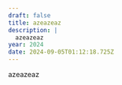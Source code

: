 ```yaml
---
draft: false
title: azeazeaz
description: |
  azeazeaz
year: 2024
date: 2024-09-05T01:12:18.725Z
---
```


azeazeaz
